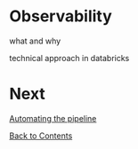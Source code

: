 # Observability 

what and why

technical approach in databricks 

# Next
[Automating the pipeline](/automation.md)

[Back to Contents](/contents.md)
